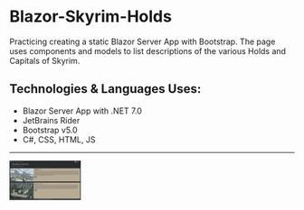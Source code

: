 # Blazor-Skyrim-Holds

<p>Practicing creating a static Blazor Server App with Bootstrap. The page uses components and models to list descriptions of the various Holds and Capitals of Skyrim.</p>

## Technologies & Languages Uses:

- Blazor Server App with .NET 7.0
- JetBrains Rider
- Bootstrap v5.0
- C#, CSS, HTML, JS

---
<img alt="Skyrim Holds, Capitals" width="25%" height="25%" src="https://raw.githubusercontent.com/Deren-Web-Development-Projects/Blazor-Skyrim-Holds/main/Screenshot.png" />
